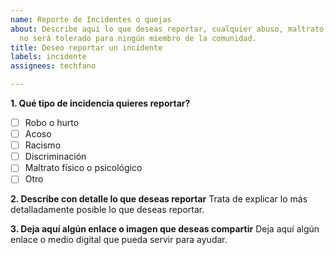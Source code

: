 ```yaml
---
name: Reporte de Incidentes o quejas
about: Describe aquí lo que deseas reportar, cualquier abuso, maltrato o discriminación
  no será tolerado para ningún miembro de la comunidad.
title: Deseo reportar un incidente
labels: incidente
assignees: techfano

---
```


**1. Qué tipo de incidencia quieres reportar?**
- [ ] Robo o hurto
- [ ] Acoso
- [ ] Racismo
- [ ] Discriminación
- [ ] Maltrato físico o psicológico
- [ ] Otro

**2. Describe con detalle lo que deseas reportar**
Trata de explicar lo más detalladamente posible lo que deseas reportar.

**3. Deja aquí algún enlace o imagen que deseas compartir**
Deja aquí algún enlace o medio digital que pueda servir para ayudar.
